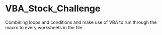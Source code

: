 # VBA_Stock_Challenge
Combining loops and conditions and make use of VBA to run through the macro to every worksheets in the file

